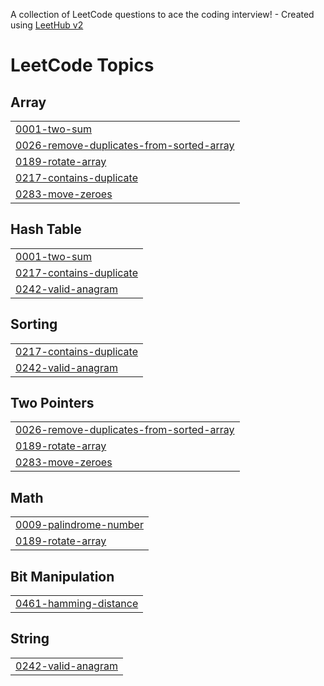 A collection of LeetCode questions to ace the coding interview! - Created using [LeetHub v2](https://github.com/arunbhardwaj/LeetHub-2.0)
<!---LeetCode Topics Start-->
# LeetCode Topics
## Array
|  |
| ------- |
| [0001-two-sum](https://github.com/Pooja-k22/Leetcode/tree/master/0001-two-sum) |
| [0026-remove-duplicates-from-sorted-array](https://github.com/Pooja-k22/Leetcode/tree/master/0026-remove-duplicates-from-sorted-array) |
| [0189-rotate-array](https://github.com/Pooja-k22/Leetcode/tree/master/0189-rotate-array) |
| [0217-contains-duplicate](https://github.com/Pooja-k22/Leetcode/tree/master/0217-contains-duplicate) |
| [0283-move-zeroes](https://github.com/Pooja-k22/Leetcode/tree/master/0283-move-zeroes) |
## Hash Table
|  |
| ------- |
| [0001-two-sum](https://github.com/Pooja-k22/Leetcode/tree/master/0001-two-sum) |
| [0217-contains-duplicate](https://github.com/Pooja-k22/Leetcode/tree/master/0217-contains-duplicate) |
| [0242-valid-anagram](https://github.com/Pooja-k22/Leetcode/tree/master/0242-valid-anagram) |
## Sorting
|  |
| ------- |
| [0217-contains-duplicate](https://github.com/Pooja-k22/Leetcode/tree/master/0217-contains-duplicate) |
| [0242-valid-anagram](https://github.com/Pooja-k22/Leetcode/tree/master/0242-valid-anagram) |
## Two Pointers
|  |
| ------- |
| [0026-remove-duplicates-from-sorted-array](https://github.com/Pooja-k22/Leetcode/tree/master/0026-remove-duplicates-from-sorted-array) |
| [0189-rotate-array](https://github.com/Pooja-k22/Leetcode/tree/master/0189-rotate-array) |
| [0283-move-zeroes](https://github.com/Pooja-k22/Leetcode/tree/master/0283-move-zeroes) |
## Math
|  |
| ------- |
| [0009-palindrome-number](https://github.com/Pooja-k22/Leetcode/tree/master/0009-palindrome-number) |
| [0189-rotate-array](https://github.com/Pooja-k22/Leetcode/tree/master/0189-rotate-array) |
## Bit Manipulation
|  |
| ------- |
| [0461-hamming-distance](https://github.com/Pooja-k22/Leetcode/tree/master/0461-hamming-distance) |
## String
|  |
| ------- |
| [0242-valid-anagram](https://github.com/Pooja-k22/Leetcode/tree/master/0242-valid-anagram) |
<!---LeetCode Topics End-->